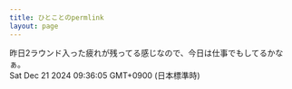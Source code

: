 ```yaml
---
title: ひとことのpermlink
layout: page
---
```

<div class="box" dt="1734741365035">
  昨日2ラウンド入った疲れが残ってる感じなので、今日は仕事でもしてるかなぁ。
  <div class="content is-small">Sat Dec 21 2024 09:36:05 GMT+0900 (日本標準時)</div>
</div>